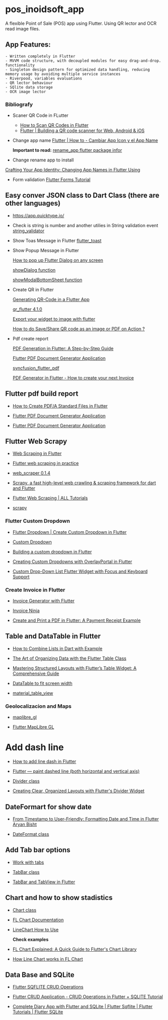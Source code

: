 # pos_inoidsoft_app

A flexible Point of Sale (POS) app using Flutter. Using QR lector and 
OCR read image files.

## App Features:

    - Written completely in Flutter
    - MVVM code structure, with decoupled modules for easy drag-and-drop. functionality
    - Singleton design pattern for optimized data handling, reducing memory usage by avoiding multiple service instances
    - Riverpood, variables evaluations
    - QR lector behaviour
    - SQlite data storage
    - OCR image lector

### Bibliografy
- Scaner QR Code in FLutter
  -  [How to Scan QR Codes in Flutter](https://onlyflutter.com/how-to-scan-qr-codes-in-flutter/)
  -  [Flutter | Building a QR code scanner for Web, Android & iOS](https://medium.com/@robyeatesuk/flutter-building-a-qr-code-scanner-for-web-android-ios-267429dfe2ff)

 
- Change app name 
    [Flutter | How to - Cambiar App Icon y el App Name](https://www.youtube.com/watch?v=YCsVpXrLlME)
  
    **Important to read:** [rename_app flutter package infor](https://pub.dev/packages/rename_app)
- Change rename app to install

[Crafting Your App Identity: Changing App Names in Flutter Using](https://medium.com/@sobinmathew988/crafting-your-app-identity-changing-app-names-in-flutter-using-rename-app-38d6bd43d652)


- Form validation
[Flutter Forms Tutorial](https://www.youtube.com/playlist?list=PL4cUxeGkcC9ighyCUUmoaxz9CZsUz4Iwf)


## Easy conver JSON class to Dart Class (there are other languages)

- https://app.quicktype.io/

- Check is string is number and another utilies in String validation event
    [string_validator](https://pub.dev/packages/string_validator)

- Show Toas Message in Flutter
    [flutter_toast](https://pub.dev/packages/fluttertoast)

- Show Popup Message in Flutter
   
   [How to pop up Flutter Dialog on any screen](https://medium.com/@dltruong.c/how-to-pop-up-flutter-dialog-on-any-screen-d82ccaac48af)   


   [showDialog<T> function ](https://api.flutter.dev/flutter/material/showDialog.html)


   [showModalBottomSheet<T> function](https://api.flutter.dev/flutter/material/showModalBottomSheet.html) 
- Create QR in Flutter
 
    [Generating QR-Code in a Flutter App](https://medium.com/podiihq/generating-qr-code-in-a-flutter-app-50de15e39830)


    [qr_flutter 4.1.0](https://pub.dev/packages/qr_flutter)

    [Export your widget to image with flutter](https://medium.com/flutter-community/export-your-widget-to-image-with-flutter-dc7ecfa6bafb)

    [How to do Save/Share QR code as an image or PDF on Action ?](https://community.flutterflow.io/ask-the-community/post/how-to-do-save-share-qr-code-as-an-image-or-pdf-on-action-pdcS7xLJqdqFarN)


- Pdf create report
   
   [PDF Generation in Flutter: A Step-by-Step Guide](https://medium.com/@akshatarora7/pdf-generation-in-flutter-a-step-by-step-guide-2af6a859aadf)


   [Flutter PDF Document Generator Application ](https://flutterawesome.com/flutter-pdf-document-generator-application/)

   [syncfusion_flutter_pdf](https://pub.dev/packages/syncfusion_flutter_pdf)

   [PDF Generator in Flutter - How to create your next Invoice ](https://www.youtube.com/watch?v=6bYG-JwnoO4)


## Flutter pdf build report 

- [How to Create PDF/A Standard Files in Flutter](https://www.syncfusion.com/blogs/post/how-to-create-pdf-a-standard-files-in-flutter)

- [Flutter PDF Document Generator Application ](https://flutterawesome.com/flutter-pdf-document-generator-application/)

- [Flutter PDF Document Generator Application](https://github.com/AmirBayat0/Flutter-PDF-Generator)


## Flutter Web Scrapy

- [Web Scraping in Flutter](https://www.geeksforgeeks.org/web-scraping-in-flutter/)

- [Flutter web scraping in practice](https://medium.com/@antonio.tioypedro1234/flutter-web-scraping-in-practice-c4c4a861a223)

- [web_scraper 0.1.4](https://pub.dev/packages/web_scraper/versions)

- [Scrapy, a fast high-level web crawling & scraping framework for dart and Flutter](https://github.com/sachaarbonel/scrapy.dart)

- [Flutter Web Scraping | ALL Tutorials](https://www.youtube.com/watch?v=wW9T5lP3DoY)

- [scrapy](https://fluttergems.dev/packages/scrapy/)

### Flutter Custom Dropdown

- [Flutter Dropdown | Create Custom Dropdown in Flutter](https://www.youtube.com/watch?v=-PmfktqqwlA)

-  [Custom Dropdown](https://pub.dev/documentation/animated_custom_dropdown/latest/)

- [Building a custom dropdown in Flutter ](https://dev.to/josuestuff/building-a-custom-dropdown-in-flutter-55h9)

- [Creating Custom Dropdowns with OverlayPortal in Flutter](https://medium.com/snapp-x/creating-custom-dropdowns-with-overlayportal-in-flutter-4f09b217cfce)

- [Custom Drop-Down List Flutter Widget with Focus and Keyboard Support](https://medium.com/@dmitrysikorsky/custom-drop-down-list-flutter-widget-with-focus-and-keyboard-support-681c1015113f)



### Create Invoice in Flutter

- [Invoice Generator with Flutter](https://github.com/tanvir-robin/Invoice-Generator-Mobile-App?tab=readme-ov-file)

- [Invoice Ninja](https://github.com/invoiceninja/flutter-package)

- [Create and Print a PDF in Flutter: A Payment Receipt Example](https://medium.com/@subhashchandrashukla/create-and-print-a-pdf-in-flutter-a-payment-receipt-example-22f61c62a726)

## Table and DataTable in Flutter 

- [How to Combine Lists in Dart with Example](https://medium.com/elnkart/how-to-combine-lists-in-dart-with-example-ebd6e1d768f)

- [The Art of Organizing Data with the Flutter Table Class](https://www.dhiwise.com/post/the-art-of-organizing-data-with-the-flutter-table-class)

- [Mastering Structured Layouts with Flutter’s Table Widget: A Comprehensive Guide](https://medium.com/@ravipatel84184/mastering-structured-layouts-with-flutters-table-widget-a-comprehensive-guide-655ae3970cf1)

- [DataTable to fit screen width](https://groups.google.com/g/flutter-dev/c/enDLT9kOqYQ)

- [material_table_view ](https://pub.dev/packages/material_table_view)


### Geolocalizacion and Maps

- [maplibre_gl](https://pub.dev/packages/maplibre_gl/example)

- [Flutter MapLibre GL](https://github.com/maplibre/flutter-maplibre-gl)

# Add dash line 

- [How to add line dash in Flutter](https://stackoverflow.com/questions/54019785/how-to-add-line-dash-in-flutter)

- [Flutter — paint dashed line (both horizontal and vertical axis)](https://icanseker.medium.com/flutter-paint-dashed-line-both-horizontal-and-vertical-axis-340eac726ede)

- [Divider class ](https://api.flutter.dev/flutter/material/Divider-class.html)

- [Creating Clear, Organized Layouts with Flutter's Divider Widget](https://www.dhiwise.com/post/creating-organized-layouts-with-flutter-divider-widget)

## DateFormart for show date

- [From Timestamp to User-Friendly: Formatting Date and Time in Flutter
Aryan Bisht](https://medium.com/@AryanBeast/format-date-and-time-in-flutter-1a8edfab1054)

- [DateFormat class ](https://api.flutter.dev/flutter/intl/DateFormat-class.html)


## Add Tab bar options

- [Work with tabs](https://docs.flutter.dev/cookbook/design/tabs)

- [TabBar class ](https://api.flutter.dev/flutter/material/TabBar-class.html)

- [TabBar and TabView in Flutter](https://medium.com/@MarvelApps_/tabbar-and-tabview-in-flutter-1d93008663aa)


## Chart and how to show stadistics

- [Chart class ](https://pub.dev/packages/fl_chart)

- [FL Chart Documentation](https://github.com/imaNNeo/fl_chart/blob/main/repo_files/documentations/index.md)

- [LineChart How to Use](https://github.com/imaNNeo/fl_chart/blob/main/repo_files/documentations/line_chart.md)
    
    **Check examples**

- [FL Chart Explained: A Quick Guide to Flutter's Chart Library](https://www.youtube.com/watch?v=hVRU-kpKNjQ&list=PL1-_rCwRcnbNpvodmbt43O81wMUdBv8-a&index=2)

- [How Line Chart works in FL Chart](https://www.youtube.com/watch?v=F3wTxTdAFaU&list=PL1-_rCwRcnbNpvodmbt43O81wMUdBv8-a)

## Data Base and SQLite

- [Flutter SQFLITE CRUD Operations](https://www.youtube.com/watch?v=MQhjx1HS_pI&t=6s)
   
- [Flutter CRUD Application - CRUD Operations in Flutter + SQLITE Tutorial](https://www.youtube.com/watch?v=jnkItI-0Fn0&list=LL&index=3&t=13s)

- [Complete Diary App with Flutter and SQLite | Flutter Sqflite | Flutter Tutorials | Flutter SQLite](https://www.youtube.com/watch?v=PLzX8lu4PRY)